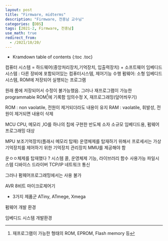 ```yaml
---
layout: post
title: "Firmware, midterms"
description: "Firmware, 전중남 교수님"
categories: [DBS]
tags: [2021-2, Firmware, 전중남]
use_math: true
redirect_from:
  - /2021/10/20/
---
```


* Kramdown table of contents
{:toc .toc}   

컴퓨터 시스템 = 하드웨어(중앙처리장치,기억장치, 입출력장치) + 소프트웨어
임베디드시스템 : 다른 장비에 포함되어있는 컴퓨터시스템, 제어기능 수행
펌웨어: 소형 임베디드 시스템, ROM에 저장되어 실행되는 프로그램

원래 롬에 저장되어서 수정이 불가능했음. 그러나 재프로그램이 가능한 programmable ROM[^programmable_ROM]에 기록함
임의수정 X, 재프로그래밍(덮어씌우기)

ROM : non vaolatile, 전원이 제거되더라도 내용이 유지
RAM : vaolatile, 휘발성, 전원이 제거되면 내용이 삭제

[^programmable_ROM]: 재프로그램이 가능한 형태의 ROM,   EPROM, Flash memory 등


MCU
CPU, 메모리 ,IO를 하나의 칩에 구현한 반도체 소자
소규모 임베디드용, 펌웨어 프로그래밍 대상

MPU
보조기억장치(플래시 메모리 탑재)
운영체제를 탑재하기 위해서 프로세서는 가상 기억장치를 제어하기 위한 기억장치 관리장치 MMU를 제공해야 함

운ㅇㅇ체제를 탑재했다 ? 시스템 콜, 운영체제 기능, 라이브러리 함수 사용가능
파일시스템 디바이스 드라이버 TCP/IP 네트워크 통신

그러나 펌웨어프로그래밍에서는 사용 불가

AVR 8비트 마이크로제어기
- 3가지 제품군 ATiny, ATmege, Xmega

펌웨어 개발 환경

임베디드 시스템 개발환경

